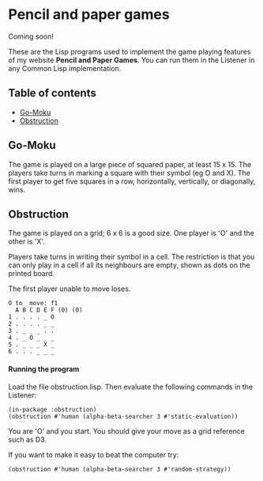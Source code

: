 # Pencil and paper games
Coming soon!

These are the Lisp programs used to implement the game playing features of my website **Pencil and Paper Games**. You can run them in the Listener in any Common Lisp implementation.

## Table of contents
* [Go-Moku](#go-moku)
* [Obstruction](#obstruction)


## Go-Moku
The game is played on a large piece of squared paper, at least 15 x 15. The players take turns in marking a square with their symbol (eg O and X). The first player to get five squares in a row, horizontally, vertically, or diagonally, wins.

## Obstruction
The game is played on a grid; 6 x 6 is a good size. One player is 'O' and the other is 'X'.

Players take turns in writing their symbol in a cell. The restriction is that you can only play in a cell if all its neighbours are empty, shown as dots on the printed board.

The first player unable to move loses.
````text
O to  move: f1
  A B C D E F (0) (0)
1 . . . . _ O 
2 . . . . _ _ 
3 . _ _ _ . . 
4 . _ O _ _ _ 
5 . _ _ _ X _ 
6 . . . _ _ _ 
````
#### Running the program

Load the file obstruction.lisp. Then evaluate the following commands in the Listener:

    (in-package :obstruction)
    (obstruction #'human (alpha-beta-searcher 3 #'static-evaluation))
    
You are 'O' and you start. You should give your move as a grid reference such as D3. 

If you want to make it easy to beat the computer try:

    (obstruction #'human (alpha-beta-searcher 3 #'random-strategy))

